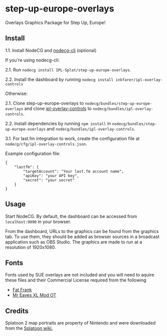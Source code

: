 # step-up-europe-overlays
Overlays Graphics Package for Step Up, Europe!

## Install

1.1. Install NodeCG and [nodecg-cli](https://github.com/nodecg/nodecg-cli) (optional)

If you're using nodecg-cli:

2.1. Run `nodecg install IPL-Splat/step-up-europe-overlays`.

2.2. Install the dashboard by running `nodecg install inkfarer/ipl-overlay-controls`

Otherwise:

2.1. Clone step-up-europe-overlays to `nodecg/bundles/step-up-europe-overlays` and clone [ipl-overlay-controls](https://github.com/inkfarer/ipl-overlay-controls) to `nodecg/bundles/ipl-overlay-controls`.

2.2. Install dependencies by running `npm install` in `nodecg/bundles/step-up-europe-overlays` and `nodecg/bundles/ipl-overlay-controls`.

3.1. For last.fm integration to work, create the configuration file at `nodecg/cfg/ipl-overlay-controls.json`.

Example configuration file:
```
{
	"lastfm": {
		"targetAccount": "Your last.fm account name",
		"apiKey": "your API key",
		"secret": "your secret"
	}
}
```

## Usage

Start NodeCG. By default, the dashboard can be accessed from `localhost:9090` in your browser.

From the dashboard, URLs to the graphics can be found from the graphics tab. To use them, they should be added as browser sources in a broadcast application such as OBS Studio. The graphics are made to run at a resolution of 1920x1080.

## Fonts

Fonts used by SUE overlays are not included and you will need to aquire these files and their Commercial License required from the following

- [Fat Frank](https://regularbolditalic.com/fonts/fatfrank)
- [Mr Eaves XL Mod OT](https://www.dafontfree.io/mr-eaves-xl-modern-font-family/)

## Credits

Splatoon 2 map portraits are property of Nintendo and were downloaded from the [Splatoon wiki.](https://splatoonwiki.org/)